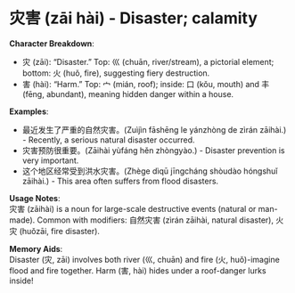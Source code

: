 # **灾害 (zāi hài) - Disaster; calamity**

**Character Breakdown**:  
- 灾 (zāi): “Disaster.” Top: 巛 (chuān, river/stream), a pictorial element; bottom: 火 (huǒ, fire), suggesting fiery destruction.  
- 害 (hài): “Harm.” Top: 宀 (mián, roof); inside: 口 (kǒu, mouth) and 丰 (fēng, abundant), meaning hidden danger within a house.

**Examples**:  
- 最近发生了严重的自然灾害。(Zuìjìn fāshēng le yánzhòng de zìrán zāihài.) - Recently, a serious natural disaster occurred.  
- 灾害预防很重要。(Zāihài yùfáng hěn zhòngyào.) - Disaster prevention is very important.  
- 这个地区经常受到洪水灾害。(Zhège dìqū jīngcháng shòudào hóngshuǐ zāihài.) - This area often suffers from flood disasters.

**Usage Notes**:  
灾害 (zāihài) is a noun for large-scale destructive events (natural or man-made). Common with modifiers: 自然灾害 (zìrán zāihài, natural disaster), 火灾 (huǒzāi, fire disaster).

**Memory Aids**:  
Disaster (灾, zāi) involves both river (巛, chuān) and fire (火, huǒ)-imagine flood and fire together. Harm (害, hài) hides under a roof-danger lurks inside!